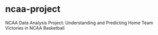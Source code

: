 # ncaa-project
NCAA Data Analysis Project: Understanding and Predicting Home Team Victories in NCAA Basketball
